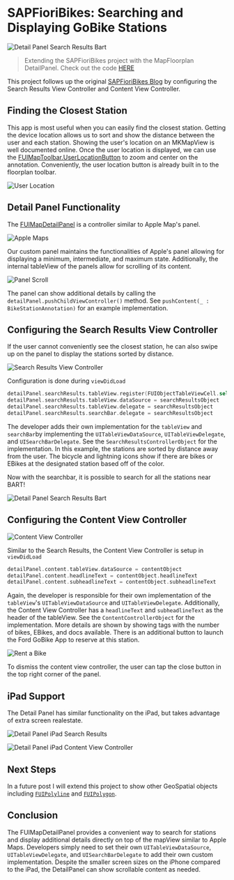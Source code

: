 # SAPFioriBikes: Searching and Displaying GoBike Stations

![Detail Panel Search Results Bart](ReadMeImages/SearchBart.gif)

> Extending the SAPFioriBikes project with the MapFloorplan DetailPanel. Check out the code [HERE](https://github.wdf.sap.corp/i860364/SAPFioriBikes)

This project follows up the original [SAPFioriBikes Blog](https://github.wdf.sap.corp/i860364/SAPFioriBikes/blob/master/SAPFioriBikesBlog.md) by configuring the Search Results View Controller and Content View Controller.

## Finding the Closest Station

This app is most useful when you can easily find the closest station.  Getting the device location allows us to sort and show the distance between the user and each station. Showing the user's location on an MKMapView is well documented online.  Once the user location is displayed, we can use the [FUIMapToolbar.UserLocationButton](https://help.sap.com/doc/978e4f6c968c4cc5a30f9d324aa4b1d7/3.0/en-US/Documents/Frameworks/SAPFiori/Classes/FUIMapToolbar/UserLocationButton.html) to zoom and center on the annotation.  Conveniently, the user location button is already built in to the floorplan toolbar.

![User Location](ReadMeImages/UserLocation.png)

## Detail Panel Functionality

The [FUIMapDetailPanel](https://help.sap.com/doc/978e4f6c968c4cc5a30f9d324aa4b1d7/3.0/en-US/Documents/Frameworks/SAPFiori/Classes/FUIMapDetailPanel.html) is a controller similar to Apple Map's panel.

![Apple Maps](ReadMeImages/AppleMaps.png)

Our custom panel maintains the functionalities of Apple's panel allowing for displaying a minimum, intermediate, and maximum state.  Additionally, the internal tableView of the panels allow for scrolling of its content.

![Panel Scroll](ReadMeImages/DetailPanelScroll.gif)

The panel can show additional details by calling the `detailPanel.pushChildViewController()` method.  See `pushContent(_ : BikeStationAnnotation)` for an example implementation.

## Configuring the Search Results View Controller

If the user cannot conveniently see the closest station, he can also swipe up on the panel to display the stations sorted by distance.

![Search Results View Controller](ReadMeImages/SearchResults.png)

Configuration is done during `viewDidLoad`

```swift
detailPanel.searchResults.tableView.register(FUIObjectTableViewCell.self, forCellReuseIdentifier: FUIObjectTableViewCell.reuseIdentifier)
detailPanel.searchResults.tableView.dataSource = searchResultsObject
detailPanel.searchResults.tableView.delegate = searchResultsObject
detailPanel.searchResults.searchBar.delegate = searchResultsObject
```
The developer adds their own implementation for the `tableView` and `searchBar`by implementing the `UITableViewDataSource`, `UITableViewDelegate`, and `UISearchBarDelegate`.  See the `SearchResultsControllerObject` for the implementation.  In this example, the stations are sorted by distance away from the user.  The bicycle and lightning icons show if there are bikes or EBikes at the designated station based off of the color.

Now with the searchbar, it is possible to search for all the stations near BART!

![Detail Panel Search Results Bart](ReadMeImages/SearchBart.gif)

## Configuring the Content View Controller

![Content View Controller](ReadMeImages/ContentViewController.png)

Similar to the Search Results, the Content View Controller is setup in `viewDidLoad`

```swift
detailPanel.content.tableView.dataSource = contentObject
detailPanel.content.headlineText = contentObject.headlineText
detailPanel.content.subheadlineText = contentObject.subheadlineText
```

Again, the developer is responsible for their own implementation of the `tableView`'s `UITableViewDataSource` and `UITableViewDelegate`.  Additionally, the Content View Controller has a `headlineText` and `subheadlineText` as the header of the tableView.  See the `ContentControllerObject` for the implementation.  More details are shown by showing tags with the number of bikes, EBikes, and docs available.  There is an additional button to launch the Ford GoBike App to reserve at this station.

![Rent a Bike](ReadMeImages/Download_FordGoBike.png)

To dismiss the content view controller, the user can tap the close button in the top right corner of the panel.

## iPad Support

The Detail Panel has similar functionality on the iPad, but takes advantage of extra screen realestate.

![Detail Panel iPad Search Results](ReadMeImages/DetailPanel_iPad.png)

![Detail Panel iPad Content View Controller](ReadMeImages/DetailPanel_iPadContent.png)

## Next Steps

In a future post I will extend this project to show other GeoSpatial objects including [`FUIPolyline`](https://help.sap.com/doc/978e4f6c968c4cc5a30f9d324aa4b1d7/3.0/en-US/Documents/Frameworks/SAPFiori/Map%20view.html#/s:8SAPFiori11FUIPolylineP) and [`FUIPolygon`](https://help.sap.com/doc/978e4f6c968c4cc5a30f9d324aa4b1d7/3.0/en-US/Documents/Frameworks/SAPFiori/Map%20view.html#/s:8SAPFiori10FUIPolygonP).

## Conclusion

The FUIMapDetailPanel provides a convenient way to search for stations and display additional details directly on top of the mapView similar to Apple Maps.  Developers simply need to set their own `UITableViewDataSource`, `UITableViewDelegate`, and `UISearchBarDelegate` to add their own custom implementation.  Despite the smaller screen sizes on the iPhone compared to the iPad, the DetailPanel can show scrollable content as needed.

